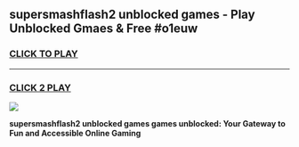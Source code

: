
## supersmashflash2 unblocked games - Play Unblocked Gmaes & Free #o1euw
<h3>
<a href="https://news.freeplayer.one?title=supersmashflash2_unblocked_games&ref=03M">CLICK TO PLAY</a></h3>
<hr>

<h3>
<a href="https://news.freeplayer.one?title=supersmashflash2_unblocked_games&ref=03M">CLICK 2 PLAY</a>
  
</h3>

<a href="https://news.freeplayer.one?title=supersmashflash2_unblocked_games&ref=03M"><img src="https://clearcache.store/games.png"></a>


**supersmashflash2 unblocked games games unblocked: Your Gateway to Fun and Accessible Online Gaming**
